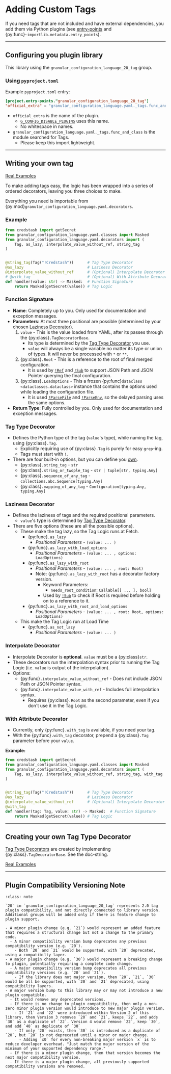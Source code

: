 # Adding Custom Tags

If you need tags that are not included and have external dependencies, you add them via Python plugins (see [entry-points](https://packaging.python.org/en/latest/specifications/entry-points/#entry-points) and {py:func}`~importlib.metadata.entry_points`).

---

## Configuring you plugin library

This library using the `granular_configuration_language_20_tag` group.

### Using `pyproject.toml`

Example `pyproject.toml` entry:

```toml
[project.entry-points."granular_configuration_language_20_tag"]
"official_extra" = "granular_configuration_language.yaml._tags.func_and_class"
```

- `official_extra` is the name of the plugin.
  - [`G_CONFIG_DISABLE_PLUGINS`](configuration.md#environment-variables) uses this name.
  - No whitespace in names.
- `granular_configuration_language.yaml._tags.func_and_class` is the module searched for Tags.
  - Please keep this import lightweight.

---

## Writing your own tag

[Real Examples](https://github.com/lifedox/granular-configuration-language/tree/main/granular_configuration_language/yaml/_tags)

To make adding tags easy, the logic has been wrapped into a series of ordered decorators, leaving you three choices to make.

Everything you need is importable from {py:mod}`granular_configuration_language.yaml.decorators`.

### Example

```python
from credstash import getSecret
from granular_configuration_language.yaml.classes import Masked
from granular_configuration_language.yaml.decorators import (
    Tag, as_lazy, interpolate_value_without_ref, string_tag
)


@string_tag(Tag("!Credstash"))      # Tag Type Decorator
@as_lazy                            # Laziness Decorator
@interpolate_value_without_ref      # (Optional) Interpolate Decorator
# @with_tag                         # (Optional) With Attribute Decorator
def handler(value: str) -> Masked:  # Function Signature
    return Masked(getSecret(value)) # Tag Logic
```

### Function Signature

- **Name**: Completely up to you. Only used for documentation and exception messages.
- **Parameters**: At most three positional are possible (determined by your chosen [Laziness Decorator](#laziness-decorator)).
  1. `value` - This is the value loaded from YAML, after its passes through the {py:class}`.TagDecoratorBase`.
     - Its type is determined by the [Tag Type Decorator](#tag-type-decorator) you use.
     - `value` will always be a single variable no matter its type or union of types. It will never be processed with `*` or `**`.
  2. {py:class}`.Root` - This is a reference to the root of final merged configuration.
     - It is used by [`!Ref`](yaml.md#ref) and [`!Sub`](yaml.md#sub) to support JSON Path and JSON Pointer querying the final configuration.
  3. {py:class}`.LoadOptions` - This a frozen {py:func}`dataclass <dataclasses.dataclass>` instance that contains the options used while loading the configuration file.
     - It is used [`!ParseFile`](yaml.md#parsefile--optionalparsefile) and [`!ParseEnv`](yaml.md#parseenv--parseenvsafe), so the delayed parsing uses the same options.
- **Return Type**: Fully controlled by you. Only used for documentation and exception messages.

### Tag Type Decorator

- Defines the Python type of the tag (`value`'s type), while naming the tag, using {py:class}`.Tag`.
  - Explicitly requiring use of {py:class}`.Tag` is purely for easy `grep`-ing.
  - Tags must start with `!`.
- There are four built-in options, but you can define you [own](#creating-your-own-tag-type-decorator).
  - {py:class}`.string_tag` - `str`
  - {py:class}`.string_or_twople_tag` - `str | tuple[str, typing.Any]`
  - {py:class}`.sequence_of_any_tag` - `collections.abc.Sequence[typing.Any]`
  - {py:class}`.mapping_of_any_tag` - `Configuration[typing.Any, typing.Any]`

### Laziness Decorator

- Defines the laziness of tags and the required positional parameters.
  - `value`'s type is determined by [Tag Type Decorator](#tag-type-decorator).
- There are five options (these are all the possible options).
  - These make the tag lazy, so the Tag Logic runs at Fetch.
    - {py:func}`.as_lazy`
      - _Positional Parameters_ - `(value: ... )`
    - {py:func}`.as_lazy_with_load_options`
      - _Positional Parameters_ - `(value: ... , options: LoadOptions)`
    - {py:func}`.as_lazy_with_root`
      - _Positional Parameters_ - `(value: ... , root: Root)`
      - Note: {py:func}`.as_lazy_with_root` has a decorator factory version.
        - Keyword Parameters:
          - `needs_root_condition`: `Callable[[ ... ], bool]`
        - Used by [`!Sub`](yaml.md#sub) to check if Root is required before holding on to a reference to it.
    - {py:func}`.as_lazy_with_root_and_load_options`
      - _Positional Parameters_ - `(value: ... , root: Root, options: LoadOptions)`
  - This make the Tag Logic run at Load Time
    - {py:func}`.as_not_lazy`
      - _Positional Parameters_ - `(value: ... )`

### Interpolate Decorator

- Interpolate Decorator is **optional**. `value` must be a {py:class}`str`.
- These decorators run the interpolation syntax prior to running the Tag Logic (i.e. `value` is output of the interpolation).
- Options:
  - {py:func}`.interpolate_value_without_ref` - Does not include JSON Path or JSON Pointer syntax.
  - {py:func}`.interpolate_value_with_ref` - Includes full interpolation syntax.
    - Requires {py:class}`.Root` as the second parameter, even if you don't use it in the Tag Logic.

### With Attribute Decorator

- Currently, only {py:func}`.with_tag` is available, if you need your tag.
- With the {py:func}`.with_tag` decorator, prepend a {py:class}`.Tag` parameter before your `value`.

**Example:**

```python
from credstash import getSecret
from granular_configuration_language.yaml.classes import Masked
from granular_configuration_language.yaml.decorators import (
    Tag, as_lazy, interpolate_value_without_ref, string_tag, with_tag
)


@string_tag(Tag("!Credstash"))      # Tag Type Decorator
@as_lazy                            # Laziness Decorator
@interpolate_value_without_ref      # (Optional) Interpolate Decorator
@with_tag
def handler(tag: Tag, value: str) -> Masked:  # Function Signature
    return Masked(getSecret(value)) # Tag Logic
```

---

## Creating your own Tag Type Decorator

[Tag Type Decorators](#tag-type-decorator) are created by implementing {py:class}`.TagDecoratorBase`. See the doc-string.

[Real Examples](https://github.com/lifedox/granular-configuration-language/tree/main/granular_configuration_language/yaml/decorators/_type_checking.py)

---

## Plugin Compatibility Versioning Note

```{admonition} Notice of Future Intent
:class: note

`20` in `granular_configuration_language_20_tag` represents 2.0 tag plugin compatibility, and not directly connected to library version. Additional groups will be added only if there is feature change to plugin support.

- A minor plugin change (e.g. `21`) would represent an added feature that requires a structural change but not a change to the primary code.
  - A minor compatibility version bump deprecates any previous compatibility version (e.g. `20`).
    - Both `20` and `21` would be supported, with `20` deprecated, using a compatibilty layer.
- A major plugin change (e.g. `30`) would represent a breaking change to plugin, potentially requiring a complete code change.
  - A major compatibility version bump deprecates all previous compatibility versions (e.g. `20` and `21`).
    - If the library does not major version, then `20`, `21`, `30` would be all be supported, with `20` and `21` deprecated, using compatibility layers.
- A major version bump to this library may or may not introduce a new plugin compatible.
  - It would remove any deprecated versions.
  - If there is no change to plugin compatibility, then only a non-zero minor plugin version would introduce to new major plugin version.
    - If `21` and `22` were introduced within Version 2 of this library, then Version 3 removes `20` and `21`, keeps `22`, and adds `30` as a duplicate of `22`. Version 4 would remove `22`, keep `30`, and add `40` as deplicate of `30`
    - If only `20` exists, then `30` is introduced as a duplicate of `20`, but `20` is not deprecated until a minor or major change.
      - Adding `x0` for every non-breaking major version `x` is to reduce developer overhead. "Just match the major version of the minimum of your supported dependency range."
  - If there is a minor plugin change, then that version becomes the next major compatibility version.
  - If there is a major plugin change, all previously supported compatibility versions are removed.
```
